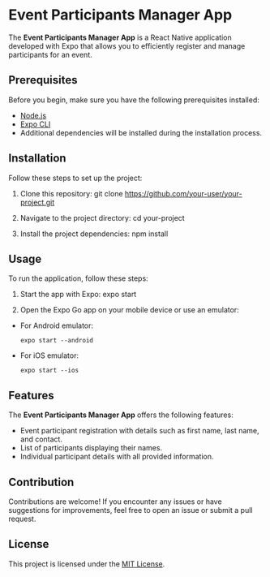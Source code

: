 # Event Participants Manager App

The **Event Participants Manager App** is a React Native application developed with Expo that allows you to efficiently register and manage participants for an event.

## Prerequisites

Before you begin, make sure you have the following prerequisites installed:

- [Node.js](https://nodejs.org/)
- [Expo CLI](https://docs.expo.dev/get-started/installation/)
- Additional dependencies will be installed during the installation process.

## Installation

Follow these steps to set up the project:

1. Clone this repository:
git clone https://github.com/your-user/your-project.git

2. Navigate to the project directory:
cd your-project

3. Install the project dependencies:
npm install

## Usage

To run the application, follow these steps:

1. Start the app with Expo:
expo start

2. Open the Expo Go app on your mobile device or use an emulator:
- For Android emulator:
  ```
  expo start --android
  ```
- For iOS emulator:
  ```
  expo start --ios
  ```

## Features

The **Event Participants Manager App** offers the following features:

- Event participant registration with details such as first name, last name, and contact.
- List of participants displaying their names.
- Individual participant details with all provided information.

## Contribution

Contributions are welcome! If you encounter any issues or have suggestions for improvements, feel free to open an issue or submit a pull request.

## License

This project is licensed under the [MIT License](LICENSE).